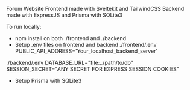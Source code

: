 Forum Website
Frontend made with Sveltekit and TailwindCSS
Backend made with ExpressJS and Prisma with SQLite3

To run locally:
- npm install on both ./frontend and ./backend
- Setup .env files on frontend and backend
./frontend/.env
  PUBLIC_API_ADDRESS='Your_localhost_backend_server'

./backend/.env
  DATABASE_URL="file:../path/to/db"
  SESSION_SECRET="ANY SECRET FOR EXPRESS SESSION COOKIES"

- Setup Prisma with SQLite3
